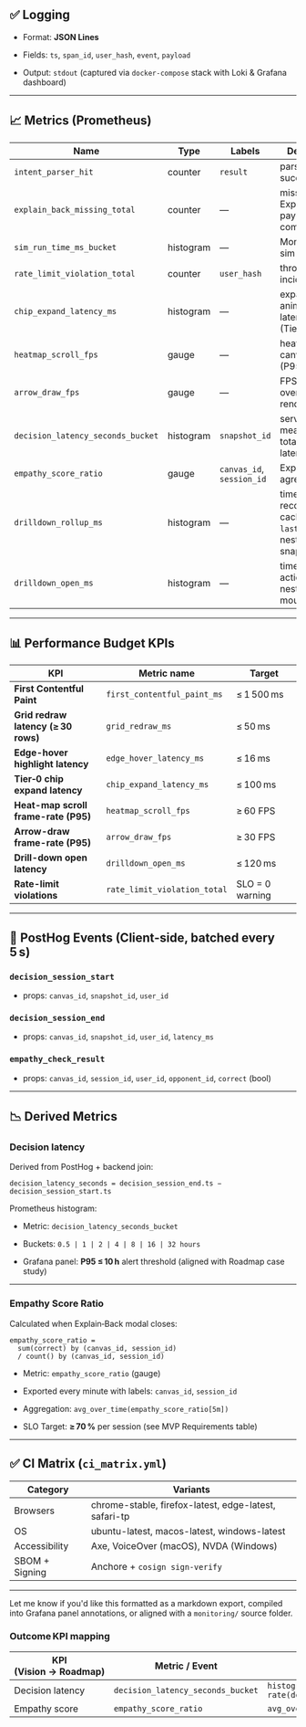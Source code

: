 ## ✅ Logging

- Format: **JSON Lines**
    
- Fields: `ts`, `span_id`, `user_hash`, `event`, `payload`
    
- Output: `stdout` (captured via `docker-compose` stack with Loki & Grafana dashboard)
    

---

## 📈 Metrics (Prometheus)

|Name|Type|Labels|Description|
|---|---|---|---|
|`intent_parser_hit`|counter|`result`|parse success/failure|
|`explain_back_missing_total`|counter|—|missing Explain‑Back payload on commit|
|`sim_run_time_ms_bucket`|histogram|—|Monte‑Carlo sim latency|
|`rate_limit_violation_total`|counter|`user_hash`|throttling incidents|
|`chip_expand_latency_ms`|histogram|—|expand animation latency (Tier‑0)|
|`heatmap_scroll_fps`|gauge|—|heat‑map canvas FPS (P95)|
|`arrow_draw_fps`|gauge|—|FPS for arrow overlay rendering|
|`decision_latency_seconds_bucket`|histogram|`snapshot_id`|server-side measure of total session latency|
|`empathy_score_ratio`|gauge|`canvas_id`, `session_id`|Explain-Back agreement rate|
|`drilldown_rollup_ms`|histogram|—|time to recompute & cache `last_rollup` in nested snapshot|
|`drilldown_open_ms`|histogram|—|time from UI action to nested grid mount|

---

## 📊 Performance Budget KPIs

| KPI                                  | Metric name                  | Target          |
| ------------------------------------ | ---------------------------- | --------------- |
| **First Contentful Paint**           | `first_contentful_paint_ms`  | ≤ 1 500 ms      |
| **Grid redraw latency (≥ 30 rows)**  | `grid_redraw_ms`             | ≤ 50 ms         |
| **Edge-hover highlight latency**     | `edge_hover_latency_ms`      | ≤ 16 ms         |
| **Tier‑0 chip expand latency**       | `chip_expand_latency_ms`     | ≤ 100 ms        |
| **Heat-map scroll frame-rate (P95)** | `heatmap_scroll_fps`         | ≥ 60 FPS        |
| **Arrow-draw frame-rate (P95)**      | `arrow_draw_fps`             | ≥ 30 FPS        |
| **Drill-down open latency**          | `drilldown_open_ms`          | ≤ 120 ms        |
| **Rate-limit violations**            | `rate_limit_violation_total` | SLO = 0 warning |

---

## 🧪 PostHog Events (Client-side, batched every 5 s)

### `decision_session_start`

- props: `canvas_id`, `snapshot_id`, `user_id`
    

### `decision_session_end`

- props: `canvas_id`, `snapshot_id`, `user_id`, `latency_ms`
    

### `empathy_check_result`

- props: `canvas_id`, `session_id`, `user_id`, `opponent_id`, `correct` (bool)
    

---

## 📉 Derived Metrics

### **Decision latency**

Derived from PostHog + backend join:

```text
decision_latency_seconds = decision_session_end.ts − decision_session_start.ts
```

Prometheus histogram:

- Metric: `decision_latency_seconds_bucket`
    
- Buckets: `0.5 | 1 | 2 | 4 | 8 | 16 | 32 hours`
    
- Grafana panel: **P95 ≤ 10 h** alert threshold (aligned with Roadmap case study)
    

---

### **Empathy Score Ratio**

Calculated when Explain‑Back modal closes:

```text
empathy_score_ratio =
  sum(correct) by (canvas_id, session_id)
  / count() by (canvas_id, session_id)
```

- Metric: `empathy_score_ratio` (gauge)
    
- Exported every minute with labels: `canvas_id`, `session_id`
    
- Aggregation: `avg_over_time(empathy_score_ratio[5m])`
    
- SLO Target: **≥ 70 %** per session (see MVP Requirements table)
    

---

## ✅ CI Matrix (`ci_matrix.yml`)

|Category|Variants|
|---|---|
|Browsers|chrome-stable, firefox-latest, edge-latest, safari-tp|
|OS|ubuntu-latest, macos-latest, windows-latest|
|Accessibility|Axe, VoiceOver (macOS), NVDA (Windows)|
|SBOM + Signing|Anchore + `cosign sign-verify`|

---

Let me know if you'd like this formatted as a markdown export, compiled into Grafana panel annotations, or aligned with a `monitoring/` source folder.
### Outcome KPI mapping
| KPI (Vision → Roadmap) | Metric / Event                    | Derivation query                                                      | Target |
| ---------------------- | --------------------------------- | --------------------------------------------------------------------- | ------ |
| Decision latency       | `decision_latency_seconds_bucket` | `histogram_quantile(0.95, rate(decision_latency_seconds_bucket[1h]))` | ≤ 10 h |
| Empathy score          | `empathy_score_ratio`             | `avg_over_time(empathy_score_ratio[5m])`                              | ≥ 0.70 |
